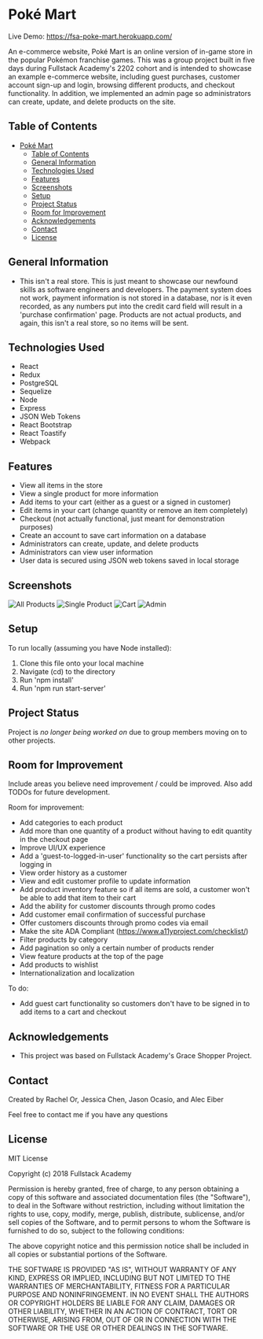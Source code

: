 # Poké Mart

Live Demo: https://fsa-poke-mart.herokuapp.com/

An e-commerce website, Poké Mart is an online version of in-game store in the popular Pokémon franchise games. This was a group project built in five days during Fullstack Academy's 2202 cohort and is intended to showcase an example e-commerce website, including guest purchases, customer account sign-up and login, browsing different products, and checkout functionality. In addition, we implemented an admin page so administrators can create, update, and delete products on the site.

## Table of Contents

- [Poké Mart](#project-name)
  - [Table of Contents](#table-of-contents)
  - [General Information](#general-information)
  - [Technologies Used](#technologies-used)
  - [Features](#features)
  - [Screenshots](#screenshots)
  - [Setup](#setup)
  - [Project Status](#project-status)
  - [Room for Improvement](#room-for-improvement)
  - [Acknowledgements](#acknowledgements)
  - [Contact](#contact)
  - [License](#license)

## General Information

- This isn't a real store. This is just meant to showcase our newfound skills as software engineers and developers. The payment system does not work, payment information is not stored in a database, nor is it even recorded, as any numbers put into the credit card field will result in a 'purchase confirmation' page. Products are not actual products, and again, this isn't a real store, so no items will be sent.

## Technologies Used

- React
- Redux
- PostgreSQL
- Sequelize
- Node
- Express
- JSON Web Tokens
- React Bootstrap
- React Toastify
- Webpack

## Features

- View all items in the store
- View a single product for more information
- Add items to your cart (either as a guest or a signed in customer)
- Edit items in your cart (change quantity or remove an item completely)
- Checkout (not actually functional, just meant for demonstration purposes)
- Create an account to save cart information on a database
- Administrators can create, update, and delete products
- Administrators can view user information
- User data is secured using JSON web tokens saved in local storage

## Screenshots

![All Products](./images/allProducts.jpg)
![Single Product](./images/singleProduct.jpg)
![Cart](./images/cartPage.jpg)
![Admin](./images/admin2.jpg)

## Setup

To run locally (assuming you have Node installed):

1. Clone this file onto your local machine
2. Navigate (cd) to the directory
3. Run 'npm install'
4. Run 'npm run start-server'

## Project Status

Project is _no longer being worked on_ due to group members moving on to other projects.

## Room for Improvement

Include areas you believe need improvement / could be improved. Also add TODOs for future development.

Room for improvement:

- Add categories to each product
- Add more than one quantity of a product without having to edit quantity in the checkout page
- Improve UI/UX experience
- Add a 'guest-to-logged-in-user' functionality so the cart persists after logging in
- View order history as a customer
- View and edit customer profile to update information
- Add product inventory feature so if all items are sold, a customer won't be able to add that item to their cart
- Add the ability for customer discounts through promo codes
- Add customer email confirmation of successful purchase
- Offer customers discounts through promo codes via email
- Make the site ADA Compliant (https://www.a11yproject.com/checklist/)
- Filter products by category
- Add pagination so only a certain number of products render
- View feature products at the top of the page
- Add products to wishlist
- Internationalization and localization

To do:

- Add guest cart functionality so customers don't have to be signed in to add items to a cart and checkout

## Acknowledgements

- This project was based on Fullstack Academy's Grace Shopper Project.

## Contact

Created by Rachel Or, Jessica Chen, Jason Ocasio, and Alec Eiber

Feel free to contact me if you have any questions

## License

MIT License

Copyright (c) 2018 Fullstack Academy

Permission is hereby granted, free of charge, to any person obtaining a copy
of this software and associated documentation files (the "Software"), to deal in the Software without restriction, including without limitation the rights to use, copy, modify, merge, publish, distribute, sublicense, and/or sell copies of the Software, and to permit persons to whom the Software is furnished to do so, subject to the following conditions:

The above copyright notice and this permission notice shall be included in all copies or substantial portions of the Software.

THE SOFTWARE IS PROVIDED "AS IS", WITHOUT WARRANTY OF ANY KIND, EXPRESS OR IMPLIED, INCLUDING BUT NOT LIMITED TO THE WARRANTIES OF MERCHANTABILITY, FITNESS FOR A PARTICULAR PURPOSE AND NONINFRINGEMENT. IN NO EVENT SHALL THE AUTHORS OR COPYRIGHT HOLDERS BE LIABLE FOR ANY CLAIM, DAMAGES OR OTHER LIABILITY, WHETHER IN AN ACTION OF CONTRACT, TORT OR OTHERWISE, ARISING FROM, OUT OF OR IN CONNECTION WITH THE SOFTWARE OR THE USE OR OTHER DEALINGS IN THE SOFTWARE.
